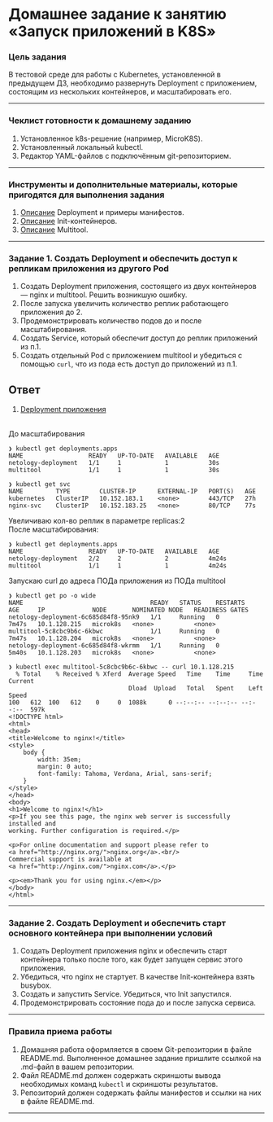 # Домашнее задание к занятию «Запуск приложений в K8S»

### Цель задания

В тестовой среде для работы с Kubernetes, установленной в предыдущем ДЗ, необходимо развернуть Deployment с приложением, состоящим из нескольких контейнеров, и масштабировать его.

------

### Чеклист готовности к домашнему заданию

1. Установленное k8s-решение (например, MicroK8S).
2. Установленный локальный kubectl.
3. Редактор YAML-файлов с подключённым git-репозиторием.

------

### Инструменты и дополнительные материалы, которые пригодятся для выполнения задания

1. [Описание](https://kubernetes.io/docs/concepts/workloads/controllers/deployment/) Deployment и примеры манифестов.
2. [Описание](https://kubernetes.io/docs/concepts/workloads/pods/init-containers/) Init-контейнеров.
3. [Описание](https://github.com/wbitt/Network-MultiTool) Multitool.

------

### Задание 1. Создать Deployment и обеспечить доступ к репликам приложения из другого Pod

1. Создать Deployment приложения, состоящего из двух контейнеров — nginx и multitool. Решить возникшую ошибку.
2. После запуска увеличить количество реплик работающего приложения до 2.
3. Продемонстрировать количество подов до и после масштабирования.
4. Создать Service, который обеспечит доступ до реплик приложений из п.1.
5. Создать отдельный Pod с приложением multitool и убедиться с помощью `curl`, что из пода есть доступ до приложений из п.1.

## Ответ

1. [Deployment приложения](./src/deployment.yaml)

<br>До масштабирования
```
❯ kubectl get deployments.apps
NAME                  READY   UP-TO-DATE   AVAILABLE   AGE
netology-deployment   1/1     1            1           30s
multitool             1/1     1            1           30s
```
```
❯ kubectl get svc
NAME         TYPE        CLUSTER-IP      EXTERNAL-IP   PORT(S)   AGE
kubernetes   ClusterIP   10.152.183.1    <none>        443/TCP   27h
nginx-svc    ClusterIP   10.152.183.25   <none>        80/TCP    77s
```

Увеличиваю кол-во реплик в параметре replicas:2
<br>После масштабирования:
```
❯ kubectl get deployments.apps
NAME                  READY   UP-TO-DATE   AVAILABLE   AGE
netology-deployment   2/2     2            2           4m24s
multitool             1/1     1            1           4m24s
```

Запускаю curl до адреса ПОДа приложения из ПОДа multitool
```
❯ kubectl get po -o wide
NAME                                   READY   STATUS    RESTARTS   AGE     IP             NODE       NOMINATED NODE   READINESS GATES
netology-deployment-6c685d84f8-95nk9   1/1     Running   0          7m47s   10.1.128.215   microk8s   <none>           <none>
multitool-5c8cbc9b6c-6kbwc             1/1     Running   0          7m47s   10.1.128.204   microk8s   <none>           <none>
netology-deployment-6c685d84f8-wkrmm   1/1     Running   0          5m40s   10.1.128.203   microk8s   <none>           <none>

❯ kubectl exec multitool-5c8cbc9b6c-6kbwc -- curl 10.1.128.215
  % Total    % Received % Xferd  Average Speed   Time    Time     Time  Current
                                 Dload  Upload   Total   Spent    Left  Speed
100   612  100   612    0     0  1088k      0 --:--:-- --:--:-- --:--:--  597k
<!DOCTYPE html>
<html>
<head>
<title>Welcome to nginx!</title>
<style>
    body {
        width: 35em;
        margin: 0 auto;
        font-family: Tahoma, Verdana, Arial, sans-serif;
    }
</style>
</head>
<body>
<h1>Welcome to nginx!</h1>
<p>If you see this page, the nginx web server is successfully installed and
working. Further configuration is required.</p>

<p>For online documentation and support please refer to
<a href="http://nginx.org/">nginx.org</a>.<br/>
Commercial support is available at
<a href="http://nginx.com/">nginx.com</a>.</p>

<p><em>Thank you for using nginx.</em></p>
</body>
</html>
```

------

### Задание 2. Создать Deployment и обеспечить старт основного контейнера при выполнении условий

1. Создать Deployment приложения nginx и обеспечить старт контейнера только после того, как будет запущен сервис этого приложения.
2. Убедиться, что nginx не стартует. В качестве Init-контейнера взять busybox.
3. Создать и запустить Service. Убедиться, что Init запустился.
4. Продемонстрировать состояние пода до и после запуска сервиса.

------

### Правила приема работы

1. Домашняя работа оформляется в своем Git-репозитории в файле README.md. Выполненное домашнее задание пришлите ссылкой на .md-файл в вашем репозитории.
2. Файл README.md должен содержать скриншоты вывода необходимых команд `kubectl` и скриншоты результатов.
3. Репозиторий должен содержать файлы манифестов и ссылки на них в файле README.md.

------
